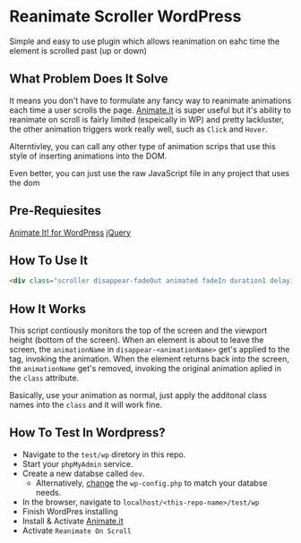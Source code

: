 # Reanimate Scroller WordPress

Simple and easy to use plugin which allows reanimation on eahc time the element is scrolled past (up or down)

## What Problem Does It Solve

It means you don't have to formulate any fancy way to reanimate animations each time a user scrolls the page. [Animate.it](https://animate.style/) is super useful but it's ability to reanimate on scroll is fairly limited (espeically in WP) and pretty lackluster, the other animation triggers work really well, such as `Click` and `Hover`. 

Alterntivley, you can call any other type of animation scrips that use this style of inserting animations into the DOM.

Even better, you can just use the raw JavaScript file in any project that uses the dom

## Pre-Requiesites

[Animate It! for WordPress](https://wordpress.org/plugins/animate-it/)
[jQuery](https://jquery.com/download/)

## How To Use It

```html
<div class="scroller disappear-fadeOut animated fadeIn duration1 delay1"></div>
```

## How It Works

This script contiously monitors the top of the screen and the viewport height (bottom of the screen). When an element is about to leave the screen, the `animationName` in `disappear-<animationName>` get's applied to the tag, invoking the animation. When the element returns back into the screen, the `animationName` get's removed, invoking the original animation aplied in the `class` attribute.

Basically, use your animation as normal, just apply the additonal class names into the `class` and it will work fine.

## How To Test In Wordpress?

- Navigate to the `test/wp` diretory in this repo.
- Start your `phpMyAdmin` service.
- Create a new databse called `dev`.
  - Alternatively, [change](https://wordpress.org/support/article/editing-wp-config-php/) the `wp-config.php` to match your databse needs.
- In the browser, navigate to `localhost/<this-repo-name>/test/wp`
- Finish WordPres installing
- Install & Activate [Animate.it](https://animate.style/)
- Activate `Reanimate On Scroll`